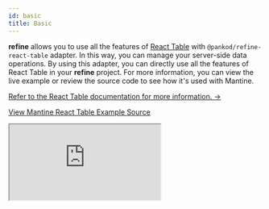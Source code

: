 ```yaml
---
id: basic
title: Basic
---
```


**refine** allows you to use all the features of [React Table](https://react-table.tanstack.com/) with `@pankod/refine-react-table` adapter. In this way, you can manage your server-side data operations. By using this adapter, you can directly use all the features of React Table in your **refine** project. For more information, you can view the live example or review the source code to see how it's used with Mantine.

[Refer to the React Table documentation for more information. →](/docs/packages/documentation/react-table/)

[View Mantine React Table Example Source](https://github.com/pankod/refine/tree/master/examples/table/reactTable/basic)

<iframe loading="lazy" src="https://stackblitz.com//github/pankod/refine/tree/master/examples/table/mantine/basic/?embed=1&view=preview&theme=dark&preset=node"
    style={{width: "100%", height:"80vh", border: "0px", borderRadius: "8px", overflow:"hidden"}}
    title="mantine-basic-react-table-example"
></iframe>
